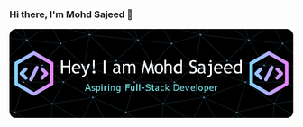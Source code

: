 ### Hi there, I'm Mohd Sajeed  👋
<picture>
 <source media="(prefers-color-scheme: dark)" srcset="https://github.com/mohd-sajeed/mohd-Sajeed/blob/master/github-header-image.png">
 <img alt=Aspiring Full-Stack Developer src="https://github.com/mohd-sajeed/mohd-Sajeed/blob/master/github-header-image.png">
</picture>



<!--
**mohd-sajeed/mohd-Sajeed** is a ✨ _special_ ✨ repository because its `README.md` (this file) appears on your GitHub profile.

Here are some ideas to get you started:

- 🔭 I’m currently working on ...
- 🌱 I’m currently learning ...
- 👯 I’m looking to collaborate on ...
- 🤔 I’m looking for help with ...
- 💬 Ask me about ...
- 📫 How to reach me: ...
- 😄 Pronouns: ...
- ⚡ Fun fact: ...
-->
